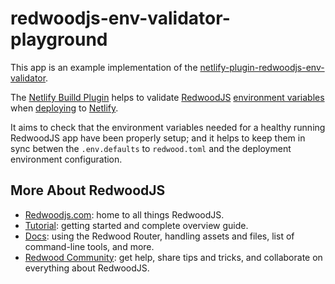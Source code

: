 # redwoodjs-env-validator-playground

This app is an example implementation of the [netlify-plugin-redwoodjs-env-validator](https://github.com/dthyresson/netlify-plugin-redwoodjs-env-validator).

The [Netlify Builld Plugin](https://docs.netlify.com/configure-builds/build-plugins/) helps to validate [RedwoodJS](https://redwoodjs.com/) [environment variables](https://redwoodjs.com/docs/environment-variables) when [deploying](https://docs.netlify.com/site-deploys/overview/) to [Netlify](https://www.netlify.com/).

It aims to check that the environment variables needed for a healthy running RedwoodJS app have been properly setup; and it helps to keep them in sync betwen the `.env.defaults` to `redwood.toml` and the deployment environment configuration.


## More About RedwoodJS
- [Redwoodjs.com](https://redwoodjs.com): home to all things RedwoodJS.
- [Tutorial](https://redwoodjs.com/tutorial/welcome-to-redwood): getting started and complete overview guide.
- [Docs](https://redwoodjs.com/docs/introduction): using the Redwood Router, handling assets and files, list of command-line tools, and more.
- [Redwood Community](https://community.redwoodjs.com): get help, share tips and tricks, and collaborate on everything about RedwoodJS.

